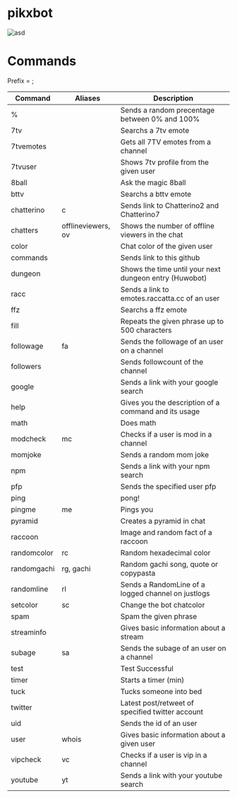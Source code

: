 # pikxbot

![asd](https://cdn.betterttv.net/emote/5e4fbf5e08b4447d56a936c6/3x)

# Commands
Prefix = ;

| Command  | Aliases | Description
| --- | --- | --- |
| % | | Sends a random precentage between 0% and 100% |
| 7tv | | Searchs a 7tv emote |
| 7tvemotes | | Gets all 7TV emotes from a channel |
| 7tvuser | | Shows 7tv profile from the given user |
| 8ball | | Ask the magic 8ball |
| bttv | | Searchs a bttv emote | 
| chatterino | c | Sends link to Chatterino2 and Chatterino7 |
| chatters | offlineviewers, ov | Shows the number of offline viewers in the chat | 
| color | | Chat color of the given user |
| commands | | Sends link to this github |
| dungeon | | Shows the time until your next dungeon entry (Huwobot) |
| racc | | Sends a link to emotes.raccatta.cc of an user |
| ffz | | Searchs a ffz emote |
| fill | | Repeats the given phrase up to 500 characters |
| followage | fa | Sends the followage of an user on a channel |
| followers | | Sends followcount of the channel |
| google | | Sends a link with your google search |
| help | | Gives you the description of a command and its usage |
| math | | Does math |
| modcheck | mc | Checks if a user is mod in a channel |
| momjoke | | Sends a random mom joke |
| npm | | Sends a link with your npm search |
| pfp | | Sends the specified user pfp | 	
| ping | | pong! | 
| pingme | me | Pings you |
| pyramid | | Creates a pyramid in chat |
| raccoon | | Image and random fact of a raccoon |
| randomcolor | rc | Random hexadecimal color |
| randomgachi | rg, gachi | Random gachi song, quote or copypasta |
| randomline | rl |  Sends a RandomLine of a logged channel on justlogs |
| setcolor | sc | Change the bot chatcolor |
| spam | | Spam the given phrase |
| streaminfo | | Gives basic information about a stream |
| subage | sa | Sends the subage of an user on a channel |
| test | | Test Successful |
| timer | | Starts a timer (min) |
| tuck | | Tucks someone into bed |
| twitter | | Latest post/retweet of specified twitter account |
| uid | | Sends the id of an user	|
| user | whois | Gives basic information about a given user |
| vipcheck | vc | Checks if a user is vip in a channel |
| youtube | yt | Sends a link with your youtube search | 
